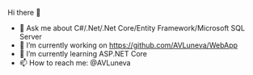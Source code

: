 Hi there 👋

- 💬 Ask me about C#/.Net/.Net Core/Entity Framework/Microsoft SQL Server
- 🔭 I’m currently working on https://github.com/AVLuneva/WebApp
- 🌱 I’m currently learning ASP.NET Core
- 📫 How to reach me: @AVLuneva
